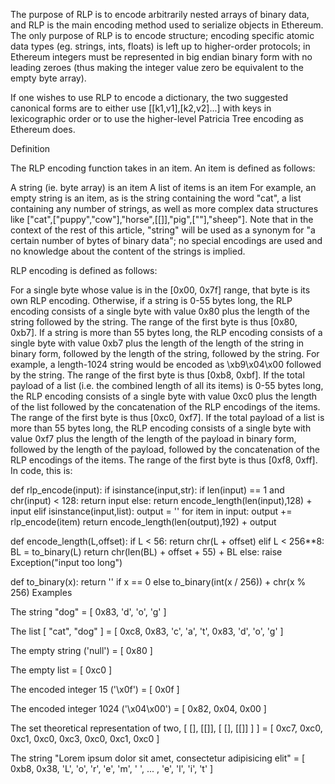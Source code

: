 The purpose of RLP is to encode arbitrarily nested arrays of binary data, and RLP is the main encoding method used to serialize objects in Ethereum. The only purpose of RLP is to encode structure; encoding specific atomic data types (eg. strings, ints, floats) is left up to higher-order protocols; in Ethereum integers must be represented in big endian binary form with no leading zeroes (thus making the integer value zero be equivalent to the empty byte array).

If one wishes to use RLP to encode a dictionary, the two suggested canonical forms are to either use [[k1,v1],[k2,v2]...] with keys in lexicographic order or to use the higher-level Patricia Tree encoding as Ethereum does.

Definition

The RLP encoding function takes in an item. An item is defined as follows:

A string (ie. byte array) is an item
A list of items is an item
For example, an empty string is an item, as is the string containing the word "cat", a list containing any number of strings, as well as more complex data structures like ["cat",["puppy","cow"],"horse",[[]],"pig",[""],"sheep"]. Note that in the context of the rest of this article, "string" will be used as a synonym for "a certain number of bytes of binary data"; no special encodings are used and no knowledge about the content of the strings is implied.

RLP encoding is defined as follows:

For a single byte whose value is in the [0x00, 0x7f] range, that byte is its own RLP encoding.
Otherwise, if a string is 0-55 bytes long, the RLP encoding consists of a single byte with value 0x80 plus the length of the string followed by the string. The range of the first byte is thus [0x80, 0xb7].
If a string is more than 55 bytes long, the RLP encoding consists of a single byte with value 0xb7 plus the length of the length of the string in binary form, followed by the length of the string, followed by the string. For example, a length-1024 string would be encoded as \xb9\x04\x00 followed by the string. The range of the first byte is thus [0xb8, 0xbf].
If the total payload of a list (i.e. the combined length of all its items) is 0-55 bytes long, the RLP encoding consists of a single byte with value 0xc0 plus the length of the list followed by the concatenation of the RLP encodings of the items. The range of the first byte is thus [0xc0, 0xf7].
If the total payload of a list is more than 55 bytes long, the RLP encoding consists of a single byte with value 0xf7 plus the length of the length of the payload in binary form, followed by the length of the payload, followed by the concatenation of the RLP encodings of the items. The range of the first byte is thus [0xf8, 0xff].
In code, this is:

def rlp_encode(input):
    if isinstance(input,str):
        if len(input) == 1 and chr(input) < 128: return input
        else: return encode_length(len(input),128) + input
     elif isinstance(input,list):
        output = ''
        for item in input: output += rlp_encode(item)
        return encode_length(len(output),192) + output

def encode_length(L,offset):
    if L < 56:
         return chr(L + offset)
    elif L < 256**8:
         BL = to_binary(L)
         return chr(len(BL) + offset + 55) + BL
    else:
         raise Exception("input too long")

def to_binary(x):
    return '' if x == 0 else to_binary(int(x / 256)) + chr(x % 256)
Examples

The string "dog" = [ 0x83, 'd', 'o', 'g' ]

The list [ "cat", "dog" ] = [ 0xc8, 0x83, 'c', 'a', 't', 0x83, 'd', 'o', 'g' ]

The empty string ('null') = [ 0x80 ]

The empty list = [ 0xc0 ]

The encoded integer 15 ('\x0f') = [ 0x0f ]

The encoded integer 1024 ('\x04\x00') = [ 0x82, 0x04, 0x00 ]

The set theoretical representation of two, [ [], [[]], [ [], [[]] ] ] = [ 0xc7, 0xc0, 0xc1, 0xc0, 0xc3, 0xc0, 0xc1, 0xc0 ]

The string "Lorem ipsum dolor sit amet, consectetur adipisicing elit" = [ 0xb8, 0x38, 'L', 'o', 'r', 'e', 'm', ' ', ... , 'e', 'l', 'i', 't' ]